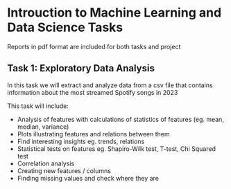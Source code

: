 # Introuction to Machine Learning and Data Science Tasks


Reports in pdf format are included for both tasks and project


## Task 1: Exploratory Data Analysis

In this task we will extract and analyze data from a csv file that contains information about the most streamed Spotify songs in 2023

This task will include:
  - Analysis of features with calculations of statistics of features (eg. mean, median, variance)
  - Plots illustrating features and relations between them
  - Find interesting insights eg. trends, relations
  - Statistical tests on features eg. Shapiro-Wilk test, T-test, Chi Squared test
  - Correlation analysis
  - Creating new features / columns
  - Finding missing values and check where they are
